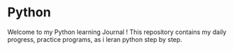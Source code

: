 # Python
Welcome to my Python learning Journal !
This repository contains my daily progress, practice programs, as i leran python step by step.
